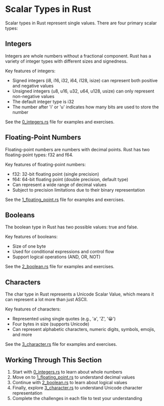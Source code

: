 # Scalar Types in Rust

Scalar types in Rust represent single values. There are four primary scalar types:

## Integers

Integers are whole numbers without a fractional component. Rust has a variety of integer types with different sizes and signedness.

Key features of integers:
- Signed integers (i8, i16, i32, i64, i128, isize) can represent both positive and negative values
- Unsigned integers (u8, u16, u32, u64, u128, usize) can only represent non-negative values
- The default integer type is i32
- The number after 'i' or 'u' indicates how many bits are used to store the number

See the [0_integers.rs](./0_integers.rs) file for examples and exercises.

## Floating-Point Numbers

Floating-point numbers are numbers with decimal points. Rust has two floating-point types: f32 and f64.

Key features of floating-point numbers:
- f32: 32-bit floating point (single precision)
- f64: 64-bit floating point (double precision, default type)
- Can represent a wide range of decimal values
- Subject to precision limitations due to their binary representation

See the [1_floating_point.rs](./1_floating_point.rs) file for examples and exercises.

## Booleans

The boolean type in Rust has two possible values: true and false.

Key features of booleans:
- Size of one byte
- Used for conditional expressions and control flow
- Support logical operations (AND, OR, NOT)

See the [2_boolean.rs](./2_boolean.rs) file for examples and exercises.

## Characters

The char type in Rust represents a Unicode Scalar Value, which means it can represent a lot more than just ASCII.

Key features of characters:
- Represented using single quotes (e.g., 'a', 'Z', '😀')
- Four bytes in size (supports Unicode)
- Can represent alphabetic characters, numeric digits, symbols, emojis, and more

See the [3_character.rs](./3_character.rs) file for examples and exercises.

## Working Through This Section

1. Start with [0_integers.rs](./0_integers.rs) to learn about whole numbers
2. Move on to [1_floating_point.rs](./1_floating_point.rs) to understand decimal values
3. Continue with [2_boolean.rs](./2_boolean.rs) to learn about logical values
4. Finally, explore [3_character.rs](./3_character.rs) to understand Unicode character representation
5. Complete the challenges in each file to test your understanding 
